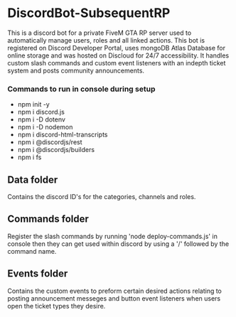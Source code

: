 # DiscordBot-SubsequentRP

This is a discord bot for a private FiveM GTA RP server used to automatically manage users, roles and all linked actions.
This bot is registered on Discord Developer Portal, uses mongoDB Atlas Database for online storage and was hosted on Discloud for 24/7 accessibility.
It handles custom slash commands and custom event listeners with an indepth ticket system and posts community announcements. 

### Commands to run in console during setup
- npm init -y
- npm i discord.js
- npm i -D dotenv
- npm i -D nodemon
- npm i discord-html-transcripts
- npm i @discordjs/rest
- npm i @discordjs/builders
- npm i fs
  
## Data folder
Contains the discord ID's for the categories, channels and roles.


## Commands folder
Register the slash commands by running 'node deploy-commands.js' in console then they can get used within discord by using a '/' followed by the command name. 


## Events folder
Contains the custom events to preform certain desired actions relating to posting announcement messeges and button event listeners when users open the ticket types they desire.
